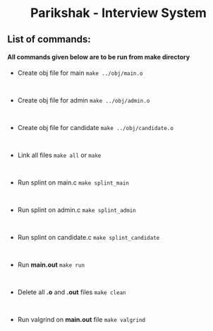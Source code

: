 <h1 align="center"> Parikshak - Interview System </h1>

## List of commands:

#### All commands given below are to be run from make directory

- Create obj file for main
  `make ../obj/main.o`

<br/>

- Create obj file for admin
  `make ../obj/admin.o`

<br/>

- Create obj file for candidate
  `make ../obj/candidate.o`

<br/>

- Link all files
  `make all` or `make`

<br/>

- Run splint on main.c
  `make splint_main`

<br/>

- Run splint on admin.c
  `make splint_admin`

<br/>

- Run splint on candidate.c
  `make splint_candidate`

<br/>

- Run <b>main.out</b>
  `make run`

<br/>

- Delete all <b>.o</b> and <b>.out</b> files
  `make clean`

<br/>

- Run valgrind on <b>main.out</b> file
  `make valgrind`

